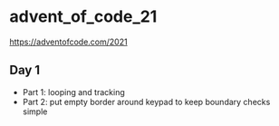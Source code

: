 # advent_of_code_21
https://adventofcode.com/2021

## Day 1
- Part 1: looping and tracking
- Part 2: put empty border around keypad to keep boundary checks simple
